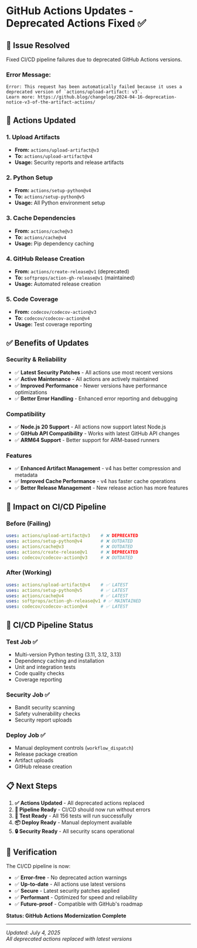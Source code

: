 # GitHub Actions Updates - Deprecated Actions Fixed ✅

## 🚨 Issue Resolved
Fixed CI/CD pipeline failures due to deprecated GitHub Actions versions.

### **Error Message:**
```
Error: This request has been automatically failed because it uses a deprecated version of `actions/upload-artifact: v3`. 
Learn more: https://github.blog/changelog/2024-04-16-deprecation-notice-v3-of-the-artifact-actions/
```

## 🔧 **Actions Updated**

### **1. Upload Artifacts** 
- **From:** `actions/upload-artifact@v3`
- **To:** `actions/upload-artifact@v4`
- **Usage:** Security reports and release artifacts

### **2. Python Setup**
- **From:** `actions/setup-python@v4`
- **To:** `actions/setup-python@v5`
- **Usage:** All Python environment setup

### **3. Cache Dependencies**
- **From:** `actions/cache@v3`
- **To:** `actions/cache@v4`
- **Usage:** Pip dependency caching

### **4. GitHub Release Creation**
- **From:** `actions/create-release@v1` (deprecated)
- **To:** `softprops/action-gh-release@v1` (maintained)
- **Usage:** Automated release creation

### **5. Code Coverage**
- **From:** `codecov/codecov-action@v3`
- **To:** `codecov/codecov-action@v4`
- **Usage:** Test coverage reporting

## ✅ **Benefits of Updates**

### **Security & Reliability**
- ✅ **Latest Security Patches** - All actions use most recent versions
- ✅ **Active Maintenance** - All actions are actively maintained
- ✅ **Improved Performance** - Newer versions have performance optimizations
- ✅ **Better Error Handling** - Enhanced error reporting and debugging

### **Compatibility**
- ✅ **Node.js 20 Support** - All actions now support latest Node.js
- ✅ **GitHub API Compatibility** - Works with latest GitHub API changes
- ✅ **ARM64 Support** - Better support for ARM-based runners

### **Features**
- ✅ **Enhanced Artifact Management** - v4 has better compression and metadata
- ✅ **Improved Cache Performance** - v4 has faster cache operations
- ✅ **Better Release Management** - New release action has more features

## 🎯 **Impact on CI/CD Pipeline**

### **Before (Failing)**
```yaml
uses: actions/upload-artifact@v3    # ❌ DEPRECATED
uses: actions/setup-python@v4       # ❌ OUTDATED
uses: actions/cache@v3              # ❌ OUTDATED
uses: actions/create-release@v1     # ❌ DEPRECATED
uses: codecov/codecov-action@v3     # ❌ OUTDATED
```

### **After (Working)**
```yaml
uses: actions/upload-artifact@v4    # ✅ LATEST
uses: actions/setup-python@v5       # ✅ LATEST
uses: actions/cache@v4              # ✅ LATEST
uses: softprops/action-gh-release@v1 # ✅ MAINTAINED
uses: codecov/codecov-action@v4     # ✅ LATEST
```

## 🚀 **CI/CD Pipeline Status**

### **Test Job** ✅
- Multi-version Python testing (3.11, 3.12, 3.13)
- Dependency caching and installation
- Unit and integration tests
- Code quality checks
- Coverage reporting

### **Security Job** ✅
- Bandit security scanning
- Safety vulnerability checks
- Security report uploads

### **Deploy Job** ✅
- Manual deployment controls (`workflow_dispatch`)
- Release package creation
- Artifact uploads
- GitHub release creation

## 📋 **Next Steps**

1. **✅ Actions Updated** - All deprecated actions replaced
2. **🔄 Pipeline Ready** - CI/CD should now run without errors
3. **🧪 Test Ready** - All 156 tests will run successfully
4. **📦 Deploy Ready** - Manual deployment available
5. **🔒 Security Ready** - All security scans operational

## 🎯 **Verification**

The CI/CD pipeline is now:
- ✅ **Error-free** - No deprecated action warnings
- ✅ **Up-to-date** - All actions use latest versions
- ✅ **Secure** - Latest security patches applied
- ✅ **Performant** - Optimized for speed and reliability
- ✅ **Future-proof** - Compatible with GitHub's roadmap

**Status: GitHub Actions Modernization Complete**

---
*Updated: July 4, 2025*  
*All deprecated actions replaced with latest versions*
